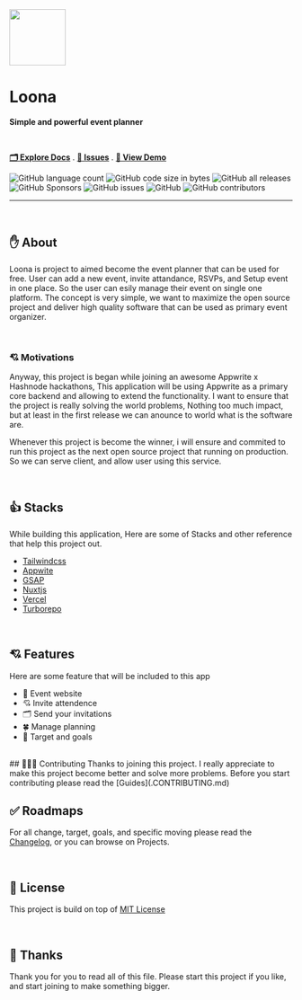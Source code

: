 <!-- PROJECT INFO -->
<img src="https://github.com/nyomansunima/loona/assets/54091887/217b5538-aa98-4866-bf74-c44b24b53b85" width="100"/>


# Loona

**Simple and powerful event planner**

<br/>

[**🗂️ Explore Docs**](https://github.com/nyomansunima/loona/wiki) . [**🐛 Issues**](https://github.com/nyomansunima/loona/issues) . [**🚀 View Demo**](https://loona.vercel.app)

![GitHub language count](https://img.shields.io/github/languages/count/nyomansunima/loona?color=green&label=Languages)
![GitHub code size in bytes](https://img.shields.io/github/languages/code-size/nyomansunima/loona?color=pink&label=Code%20Size)
![GitHub all releases](https://img.shields.io/github/downloads/nyomansunima/loona/total)
![GitHub Sponsors](https://img.shields.io/github/sponsors/nyomansunima?color=violet)
![GitHub issues](https://img.shields.io/github/issues/nyomansunima/loona?color=red)
![GitHub](https://img.shields.io/github/license/nyomansunima/loona)
![GitHub contributors](https://img.shields.io/github/contributors/nyomansunima/loona?color=green)


---

<br/>

<!-- ABOUT -->
## ✋ About
Loona is project to aimed become the event planner that can be used for free. User can add a new event, invite attandance, RSVPs, and Setup event in one place. So the user can esily manage their event on single one platform. The concept is very simple, we want to maximize the open source project and deliver high quality software that can be used as primary event organizer.

<br/>

### 💘 Motivations
Anyway, this project is began while joining an awesome Appwrite x Hashnode hackathons, This application will be using Appwrite as a primary core backend and allowing to extend the functionality. I want to ensure that the project is really solving the world problems, Nothing too much impact, but at least in the first release we can anounce to world what is the software are. 

Whenever this project is become the winner, i will ensure and commited to run this project as the next open source project that running on production. So we can serve client, and allow user using this service. 

<br/>

<!-- STACKS -->
## 👍 Stacks
While building this application, Here are some of Stacks and other reference that help this project out.

- [Tailwindcss](https://tailwindcss.com)
- [Appwite](https://appwrite.io)
- [GSAP](https://greenshock.com)
- [Nuxtjs](https://nuxt.com)
- [Vercel](https://vercel.com)
- [Turborepo](https://turbo.build)

<br/>

<!-- FEATURES -->
## 💘 Features
Here are some feature that will be included to this app

- 🎉 Event website
- 💘 Invite attendence
- 🗂️ Send your invitations
- 🍀 Manage planning
- 🎯 Target and goals


<br/>
<!-- CONTRIBUTINGS -->
## 🧑🏿‍💻 Contributing
Thanks to joining this project. I really appreciate to make this project become better and solve more problems. Before you start contributing please read the [Guides](.CONTRIBUTING.md)


<br/>

<!-- ROADMAPS -->
## ✅ Roadmaps
For all change, target, goals, and specific moving please read the [Changelog](.CHANGELOG.md), or you can browse on Projects.

<br/>

<!-- LICENSE -->
## 🪪 License
This project is build on top of [MIT License](LICENSE)

<br/>

## 🎉 Thanks
Thank you for you to read all of this file. Please start this project if you like, and start joining to make something bigger.
